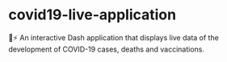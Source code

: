 # covid19-live-application
🤖⚡ An interactive Dash application that displays live data of the development of COVID-19 cases, deaths and vaccinations.
